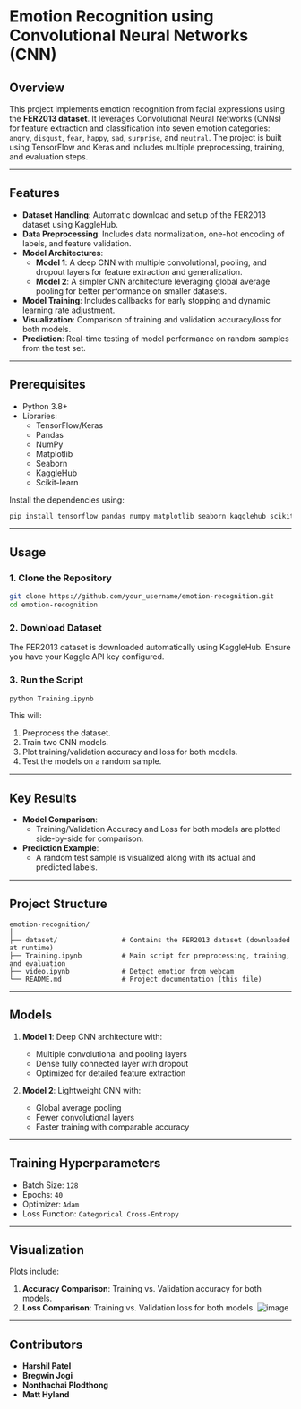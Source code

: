 # Emotion Recognition using Convolutional Neural Networks (CNN)

## Overview
This project implements emotion recognition from facial expressions using the **FER2013 dataset**. It leverages Convolutional Neural Networks (CNNs) for feature extraction and classification into seven emotion categories: `angry`, `disgust`, `fear`, `happy`, `sad`, `surprise`, and `neutral`. The project is built using TensorFlow and Keras and includes multiple preprocessing, training, and evaluation steps.

---

## Features
- **Dataset Handling**: Automatic download and setup of the FER2013 dataset using KaggleHub.
- **Data Preprocessing**: Includes data normalization, one-hot encoding of labels, and feature validation.
- **Model Architectures**: 
  - **Model 1**: A deep CNN with multiple convolutional, pooling, and dropout layers for feature extraction and generalization.
  - **Model 2**: A simpler CNN architecture leveraging global average pooling for better performance on smaller datasets.
- **Model Training**: Includes callbacks for early stopping and dynamic learning rate adjustment.
- **Visualization**: Comparison of training and validation accuracy/loss for both models.
- **Prediction**: Real-time testing of model performance on random samples from the test set.

---

## Prerequisites
- Python 3.8+
- Libraries:
  - TensorFlow/Keras
  - Pandas
  - NumPy
  - Matplotlib
  - Seaborn
  - KaggleHub
  - Scikit-learn

Install the dependencies using:
```bash
pip install tensorflow pandas numpy matplotlib seaborn kagglehub scikit-learn
```

---

## Usage

### 1. Clone the Repository
```bash
git clone https://github.com/your_username/emotion-recognition.git
cd emotion-recognition
```

### 2. Download Dataset
The FER2013 dataset is downloaded automatically using KaggleHub. Ensure you have your Kaggle API key configured.

### 3. Run the Script
```bash
python Training.ipynb
```

This will:
1. Preprocess the dataset.
2. Train two CNN models.
3. Plot training/validation accuracy and loss for both models.
4. Test the models on a random sample.

---

## Key Results
- **Model Comparison**:
  - Training/Validation Accuracy and Loss for both models are plotted side-by-side for comparison.
- **Prediction Example**:
  - A random test sample is visualized along with its actual and predicted labels.

---

## Project Structure
```
emotion-recognition/
│
├── dataset/                # Contains the FER2013 dataset (downloaded at runtime)
├── Training.ipynb          # Main script for preprocessing, training, and evaluation
├── video.ipynb             # Detect emotion from webcam
└── README.md               # Project documentation (this file)
```

---

## Models
1. **Model 1**: Deep CNN architecture with:
   - Multiple convolutional and pooling layers
   - Dense fully connected layer with dropout
   - Optimized for detailed feature extraction

2. **Model 2**: Lightweight CNN with:
   - Global average pooling
   - Fewer convolutional layers
   - Faster training with comparable accuracy

---

## Training Hyperparameters
- Batch Size: `128`
- Epochs: `40`
- Optimizer: `Adam`
- Loss Function: `Categorical Cross-Entropy`

---

## Visualization
Plots include:
1. **Accuracy Comparison**: Training vs. Validation accuracy for both models.
2. **Loss Comparison**: Training vs. Validation loss for both models.
![image](https://github.com/user-attachments/assets/3e6ae029-a3d3-45eb-96f6-6968dc58c315)

---

## Contributors
- **Harshil Patel**
- **Bregwin Jogi**
- **Nonthachai Plodthong**
- **Matt Hyland**
